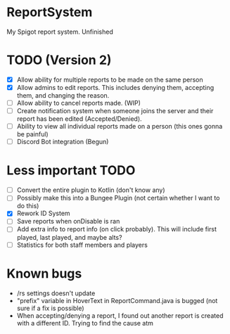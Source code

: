 # ReportSystem
My Spigot report system. Unfinished


# TODO (Version 2)
- [x] Allow ability for multiple reports to be made on the same person
- [x] Allow admins to edit reports. This includes denying them, accepting them, and changing the reason.
- [ ] Allow ability to cancel reports made. (WIP)
- [ ] Create notification system when someone joins the server and their report has been edited (Accepted/Denied).
- [ ] Ability to view all individual reports made on a person (this ones gonna be painful)
- [ ] Discord Bot integration (Begun)

# Less important TODO
- [ ] Convert the entire plugin to Kotlin (don't know any)
- [ ] Possibly make this into a Bungee Plugin (not certain whether I want to do this)
- [x] Rework ID System
- [ ] Save reports when onDisable is ran
- [ ] Add extra info to report info (on click probably). This will include first played, last played, and maybe alts?
- [ ] Statistics for both staff members and players

# Known bugs
- /rs settings doesn't update
- "prefix" variable in HoverText in ReportCommand.java is bugged (not sure if a fix is possible)
- When accepting/denying a report, I found out another report is created with a different ID. Trying to find the cause atm

